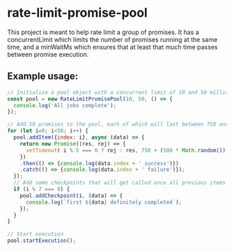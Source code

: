 # rate-limit-promise-pool

This project is meant to help rate limit a group of promises. It has a concurrentLimit which limits the number of promises running at the same time, and a minWaitMs which ensures that at least that much time passes between promise execution.

## Example usage:

```js
// Initialize a pool object with a concurrent limit of 10 and 50 milliseconds minimum between each call.
const pool = new RateLimitPromisePool(10, 50, () => {
  console.log('All jobs complete');
});

// Add 50 promises to the pool, each of which will last between 750 and 1250 milliseconds.
for (let i=0; i<50; i++) {
  pool.addItem({index: i}, async (data) => {
    return new Promise((res, rej) => {
      setTimeout( i % 5 === 0 ? rej : res, 750 + (500 * Math.random()) );
    })
    .then(() => {console.log(data.index + ' success')})
    .catch(() => {console.log(data.index + ' failure')});
  });
  // Add some checkpoints that will get called once all previous items have resolved their promises.
  if (i % 7 === 0) {
    pool.addCheckpoint(i, (data) => {
      console.log(`first ${data} definitely completed`);
    });
  }
}

// Start execution
pool.startExecution();
```